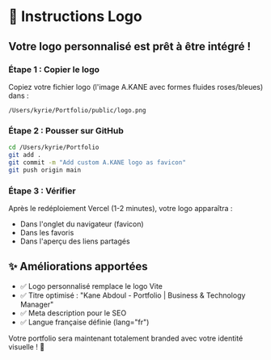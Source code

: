# 🎨 Instructions Logo

## Votre logo personnalisé est prêt à être intégré !

### Étape 1 : Copier le logo
Copiez votre fichier logo (l'image A.KANE avec formes fluides roses/bleues) dans :
```
/Users/kyrie/Portfolio/public/logo.png
```

### Étape 2 : Pousser sur GitHub
```bash
cd /Users/kyrie/Portfolio
git add .
git commit -m "Add custom A.KANE logo as favicon"
git push origin main
```

### Étape 3 : Vérifier
Après le redéploiement Vercel (1-2 minutes), votre logo apparaîtra :
- Dans l'onglet du navigateur (favicon)
- Dans les favoris
- Dans l'aperçu des liens partagés

## ✨ Améliorations apportées

- ✅ Logo personnalisé remplace le logo Vite
- ✅ Titre optimisé : "Kane Abdoul - Portfolio | Business & Technology Manager"
- ✅ Meta description pour le SEO
- ✅ Langue française définie (lang="fr")

Votre portfolio sera maintenant totalement branded avec votre identité visuelle ! 🎯

